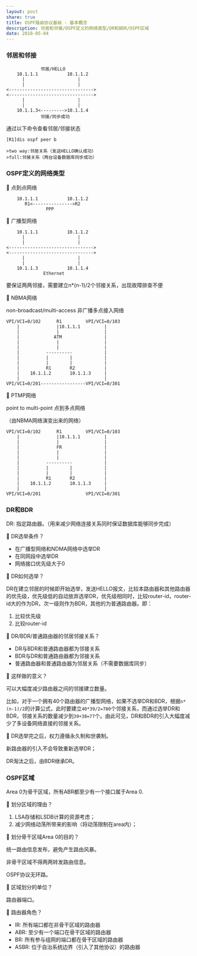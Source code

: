 ```yaml
---
layout: post
share: true
title: OSPF路由协议基础 - 基本概念
description: 邻居和邻接/OSPF定义的网络类型/DR和BDR/OSPF区域
date: 2018-05-04
---
```


### 邻居和邻接

```
             邻居/HELLO
    10.1.1.1           10.1.1.2
      |                    |
      |                    |
<-------------------------------->
<-------------------------------->
      |                    |
      |                    |
    10.1.1.3<--------->10.1.1.4
             邻接/同步成功
```

通过以下命令查看邻居/邻接状态

```
[R1]dis ospf peer b

>two way:邻居关系（发送HELLO确认成功）
>full:邻接关系（两台设备数据库同步成功）
```

### OSPF定义的网络类型

🔨 点到点网络

```
    10.1.1.1           10.1.1.2
       R1<--------------->R2
               PPP
```

🔨 广播型网络

```
    10.1.1.1           10.1.1.2
      |                    |
      |                    |
<-------------------------------->
<-------------------------------->
      |                    |
      |                    |
    10.1.1.3           10.1.1.4
              Ethernet
```

要保证两两邻接，需要建立n*(n-1)/2个邻接关系，出现故障排查不便

🔨 NBMA网络

non-broadcast/multi-access 非广播多点接入网络

```
VPI/VCI=0/102      R1         VPI/VCI=0/103
    |              |10.1.1.1         |
    |              |                 |
    |             ATM                |
    |              |                 |
    |              |                 |
    |          ----------            |
    |          |        |            |
    |          |        |            |
    |          R1       R2           |
    |    10.1.1.2       10.1.1.3     |
    |                                |
VPI/VCI=0/201-----------------VPI/VCI=0/301
```

🔨 PTMP网络

point to multi-point 点到多点网络

（由NBMA网络演变出来的网络）

```
VPI/VCI=0/102      R1         VPI/VCI=0/103
    |              |10.1.1.1         |
    |              |                 |
    |              FR                |
    |              |                 |
    |              |                 |
    |          ----------            |
    |          |        |            |
    |          |        |            |
    |          R1       R2           |
    |    10.1.1.2       10.1.1.3     |
    |                                |
VPI/VCI=0/201                 VPI/VCI=0/301
```

### DR和BDR

DR: 指定路由器。（用来减少网络连接关系同时保证数据库能够同步完成）

🔨 DR选举条件？

 - 在广播型网络和NDMA网络中选举DR
 - 在同网段中选举DR
 - 网络接口优先级大于0

🔨 DR如何选举？  

DR在建立邻居的时候即开始选举，发送HELLO报文，比较本路由器和其他路由器的优先级，优先级低的自动放弃选举DR，优先级相同时，比较router-id，router-id大的作为DR，次一级则作为BDR，其他的为普通路由器。即：
1. 比较优先级
2. 比较router-id

🔨 DR/BDR/普通路由器的邻居邻接关系？

 - DR与BDR和普通路由器都为邻接关系
 - BDR与DR和普通路由器都为邻接关系
 - 普通路由器和普通路由器为邻居关系（不需要数据库同步）

🔨 这样做的意义？

可以大幅度减少路由器之间的邻接建立数量。

比如，对于一个拥有40个路由器的广播型网络，如果不选举DR和BDR，根据`n*(n-1)/2`的计算公式，此时要建立`40*39/2=780`个邻接关系，而通过选举DR和BDR，邻接关系的数量减少到`39+38=77`个。由此可见，DR和BDR的引入大幅度减少了多设备网络直接的邻接关系。

🔨 DR选举完之后，权力遵循永久制和世袭制。

新路由器的引入不会导致重新选举DR；

DR淘汰之后，由BDR继承DR。

### OSPF区域

Area 0为骨干区域，所有ABR都至少有一个接口属于Area 0.

🔨 划分区域的理由？

1. LSA存储和LSDB计算的资源考虑；
2. 减少网络动荡所带来的影响（将动荡限制在area内）；

🔨 划分骨干区域Area 0的目的？

统一路由信息发布，避免产生路由风暴。

非骨干区域不得两两转发路由信息。

OSPF协议无环路。

🔨 区域划分的单位？

路由器端口。

🔨 路由器角色？

 - IR: 所有端口都在非骨干区域的路由器
 - ABR: 至少有一个端口在骨干区域的路由器
 - BR: 所有参与组网的端口都在骨干区域的路由器
 - ASBR: 位于自治系统边界（引入了其他协议）的路由器